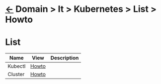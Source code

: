 # [&larr;][Back_Readme] Domain > It > Kubernetes > List > Howto


# List
|Name|View|Description|
|--|--|--|
|Kubectl|[Howto][Kubectl_Howto]|
|Cluster|[Howto][Cluster_Howto]|
<br>





[//]: #(Reference)
[Back_Readme]:           ../readme.md         "Home"

[Kubectl_Howto]: ../howto/kubectl_howto (Howto > Kubectl)
[Cluster_Howto]: ../howto/cluster_howto (Howto > Kubectl)

